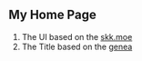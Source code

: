 ## My Home Page

1. The UI based on the [skk.moe](https://skk.moe "UI")
2. The Title based on the [genea](https://github.com/livoras/genea)
